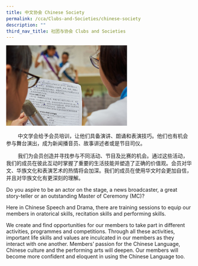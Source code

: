 ```yaml
---
title: 中文协会 Chinese Society
permalink: /cca/Clubs-and-Societies/chinese-society
description: ""
third_nav_title: 社团与协会 Clubs and Societies
---
```

<img src="/images/Chinese-Society.jpeg" 
     style="width:65%">


<p>&nbsp; &nbsp; &nbsp; &nbsp; 中文学会给予会员培训，让他们具备演讲、朗诵和表演技巧。他们也有机会参与舞台演出，成为新闻播音员、故事讲述者或是节目司仪。</p>
<p>&nbsp; &nbsp; &nbsp; &nbsp; 我们为会员创造并寻找参与不同活动、节目及比赛的机会。通过这些活动，我们的成员在彼此互动时掌握了重要的生活技能并塑造了正确的价值观。会员对华文、华族文化和表演艺术的热情将会加深。我们的成员在使用华文时会更加自信，并且对华族文化有更深刻的理解。</p>
<p>Do you aspire to be an actor on the stage, a news broadcaster, a great story-teller or an outstanding Master of Ceremony (MC)?</p>
<p>Here in Chinese Speech and Drama, there are training sessions to equip our members in oratorical skills, recitation skills and performing skills.</p>
<p>We create and find opportunities for our members to take part in different activities, programmes and competitions. Through all these activities, important life skills and values are inculcated in our members as they interact with one another. Members&rsquo; passion for the Chinese Language, Chinese culture and the performing arts will deepen. Our members will become more confident and eloquent in using the Chinese Language too.</p>